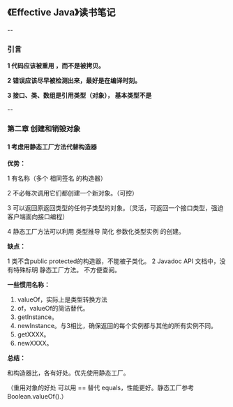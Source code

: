 
## 《Effective Java》读书笔记

--

### 引言

**1 代码应该被重用 ，而不是被拷贝。**

**2 错误应该尽早被检测出来，最好是在编译时刻。**

**3 接口、类、数组是引用类型（对象）， 基本类型不是**

--

### 第二章 创建和销毁对象

#### 1 考虑用静态工厂方法代替构造器

**优势：** 

1 有名称（多个 相同签名 的构造器） 

2 不必每次调用它们都创建一个新对象。（可控） 

3 可以返回原返回类型的任何子类型的对象。（灵活，可返回一个接口类型，强迫客户端面向接口编程）

4 静态工厂方法可以利用 类型推导 简化 参数化类型实例 的创建。 

**缺点：**

1 类不含public protected的构造器，不能被子类化。 
2 Javadoc API 文档中，没有特殊标明 静态工厂方法。 不方便查阅。 

**一些惯用名称：**

1. valueOf，实际上是类型转换方法 
2. of，valueOf的简洁替代。 
3. getInstance。 
4. newInstance。与3相比，确保返回的每个实例都与其他的所有实例不同。 
5. getXXXX。 
6. newXXXX。 

**总结：**

和构造器比，各有好处。优先使用静态工厂。

（重用对象的好处 可以用 == 替代 equals，性能更好。静态工厂参考Boolean.valueOf().）




